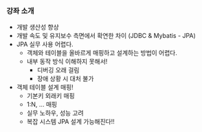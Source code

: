 ### 강좌 소개
- 개발 생산성 향상
- 개발 속도 및 유지보수 측면에서 확연한 차이 (JDBC & Mybatis - JPA)
- JPA 실무 사용 어렵다.
    - 객체와 테이블을 올바르게 매핑하고 설계하는 방법이 어렵다.
    - 내부 동작 방식 이해하지 못해서!
      - 디버깅 오래 걸림
      - 장애 상황 시 대처 불가
- 객체 테이블 설계 매핑!
    - 기본키 외래키 매핑
    - 1:N, ... 매핑
    - 실무 노하우, 성능 고려
    - 복잡 시스템 JPA 설계 가능해진다!!
